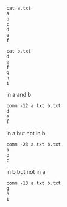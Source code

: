     cat a.txt
    a
    b
    c
    d
    e
    f

    cat b.txt
    d
    e
    f
    g
    h
    i

in a and b

    comm -12 a.txt b.txt
    d
    e
    f

in a but not in b

    comm -23 a.txt b.txt
    a
    b
    c

in b but not in a

    comm -13 a.txt b.txt
    g
    h
    i
